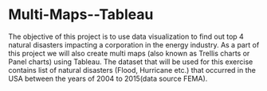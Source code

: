 # Multi-Maps--Tableau
The objective of this project is to use data visualization to find out top 4 natural disasters impacting a corporation in the energy industry. As a part of this project we will also create multi maps (also known as Trellis charts or Panel charts) using Tableau. The dataset that will be used for this exercise contains list of natural disasters (Flood, Hurricane etc.) that occurred in the USA between the years of 2004 to 2015(data source FEMA).
